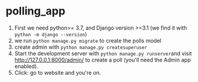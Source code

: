 # polling_app

1) First we need python>= 3.7, and Django version >=3.1 (we find it with `python -m django --version`)
2) we run `python manage.py migrate` to create the polls model
3) create admin with `python manage.py createsuperuser`
3) Start the development server with `python manage.py runserver`and visit http://127.0.0.1:8000/admin/ to create a poll (you'll need the Admin app enabled).
4) Click: go to website and you're on.
